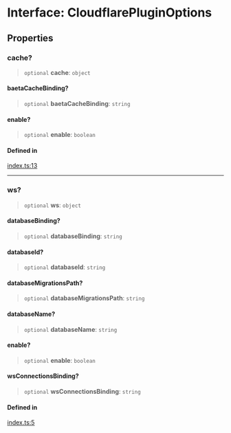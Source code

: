 # Interface: CloudflarePluginOptions

## Properties

### cache?

> `optional` **cache**: `object`

#### baetaCacheBinding?

> `optional` **baetaCacheBinding**: `string`

#### enable?

> `optional` **enable**: `boolean`

#### Defined in

[index.ts:13](https://github.com/andreisergiu98/baeta/blob/e352a1ec749c5b23df693f5f8373ac0b75347349/packages/plugin-cloudflare/index.ts#L13)

***

### ws?

> `optional` **ws**: `object`

#### databaseBinding?

> `optional` **databaseBinding**: `string`

#### databaseId?

> `optional` **databaseId**: `string`

#### databaseMigrationsPath?

> `optional` **databaseMigrationsPath**: `string`

#### databaseName?

> `optional` **databaseName**: `string`

#### enable?

> `optional` **enable**: `boolean`

#### wsConnectionsBinding?

> `optional` **wsConnectionsBinding**: `string`

#### Defined in

[index.ts:5](https://github.com/andreisergiu98/baeta/blob/e352a1ec749c5b23df693f5f8373ac0b75347349/packages/plugin-cloudflare/index.ts#L5)
